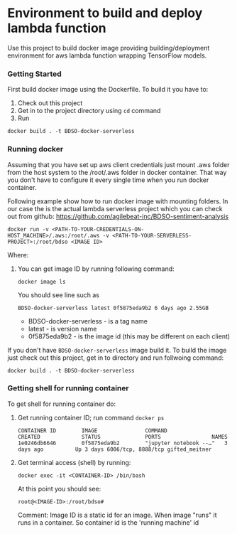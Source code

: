 # Environment to build and deploy lambda function 

Use this project to build docker image providing building/deployment
environment for aws lambda function wrapping TensorFlow models.

### Getting Started

First build docker image using the Dockerfile. To build it you have to:

1. Check out this project
2. Get in to the project directory using `cd` command
3. Run 

`docker build . -t BDSO-docker-serverless`

### Running docker

Assuming that you have set up aws client credentials just mount .aws folder
from the host system to the /root/.aws folder in docker container. That
way you don't have to configure it every single time when you run docker
container.

Following example show how to run docker image with mounting folders. In our case
the <PATH-TO-YOUR-SERVERLESS-PROJECT> is the actual lambda serverless project which 
you can check out from github: https://github.com/agilebeat-inc/BDSO-sentiment-analysis

```
docker run -v <PATH-TO-YOUR-CREDENTIALS-ON-HOST_MACHINE>/.aws:/root/.aws -v <PATH-TO-YOUR-SERVERLESS-PROJECT>:/root/bdso <IMAGE ID>
```

Where:

1. You can get image ID by running following command: 
   
   ```docker image ls```
   
   You should see line such as 
   
   ```BDSO-docker-serverless latest 0f5875eda9b2 6 days ago 2.55GB```
   
   - BDSO-docker-serverless - is a tag name
   - latest - is version name
   - 0f5875eda9b2 - is the image id (this may be different on each client)
   
If you don't have `BDSO-docker-serverless` image build it.
To build the image just check out this project, get in to directory and run
follwoing command: 

```docker build . -t BDSO-docker-serverless```  
   
### Getting shell for running container

To get shell for running container do:

1. Get running container ID; run command `docker ps`
   
   `CONTAINER ID        IMAGE               COMMAND                  CREATED             STATUS              PORTS                NAMES`
   `1e0246db6646        0f5875eda9b2        "jupyter notebook --…"   3 days ago          Up 3 days 6006/tcp, 8888/tcp gifted_meitner`
   
2. Get terminal access (shell) by running:

   `docker exec -it <CONTAINER-ID> /bin/bash`

   At this point you should see:
   
   `root@<IMAGE-ID>:/root/bdso#`
   
   Comment: Image ID is a static id for an image. When image "runs" it runs in
   a container. So container id is the 'running machine' id 
   
